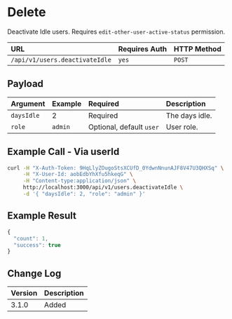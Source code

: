 # Delete

Deactivate Idle users. Requires `edit-other-user-active-status` permission.

| URL | Requires Auth | HTTP Method |
| :--- | :--- | :--- |
| `/api/v1/users.deactivateIdle` | `yes` | `POST` |

## Payload

| Argument | Example | Required | Description |
| :--- | :--- | :--- | :--- |
| `daysIdle` | 2 | Required | The days idle. |
| `role` | `admin` | Optional, default `user` | User role. |

## Example Call - Via userId

```bash
curl -H "X-Auth-Token: 9HqLlyZOugoStsXCUfD_0YdwnNnunAJF8V47U3QHXSq" \
     -H "X-User-Id: aobEdbYhXfu5hkeqG" \
     -H "Content-type:application/json" \
     http://localhost:3000/api/v1/users.deactivateIdle \
     -d '{ "daysIdle": 2, "role": "admin" }'
```

## Example Result

```javascript
{
  "count": 1,
  "success": true
}
```

## Change Log

| Version | Description |
| :--- | :--- |
| 3.1.0 | Added |

